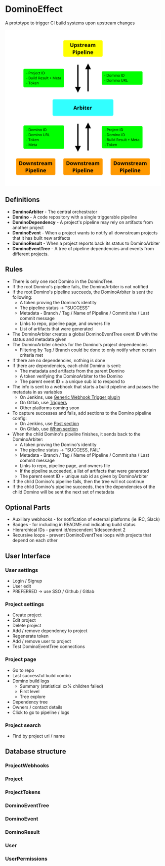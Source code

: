 # DominoEffect

A prototype to trigger CI build systems upon upstream changes

![Architecture Diagram - Simple](doc/images/arch-simple.png)


## Definitions

- **DominoArbiter** - The central orchestrator 
- **Domino** - A code repository with a single triggerable pipeline
- **DominoDependency** - A project's pipeline may rely on artifacts from another project
- **DominoEvent** - When a project wants to notify all downstream projects that it has built new artifacts
- **DominoResult** - When a project reports back its status to DominoArbiter
- **DominoEventTree** - A tree of pipeline dependencies and events from different projects. 

## Rules

- There is only one root Domino in the DominoTree.
- If the root Domino's pipeline fails, the DominoArbiter is not notified
- If the root Domino's pipeline succeeds, the DominoArbiter is sent the following:
  - A token proving the Domino's identity
  - The pipeline status -> "SUCCESS"
  - Metadata - Branch / Tag / Name of Pipeline / Commit sha / Last commit message
  - Links to repo, pipeline page, and owners file
  - List of artifacts that were generated
- The DominoArbiter creates a global DominoEventTree event ID with the status and metadata given
- The DominoArbiter checks for the Domino's project dependencies
  - Filtering by Tag / Branch could be done to only notify when certain criteria met
- If there are no dependencies, nothing is done
- If there are dependencies, each child Domino is sent:
  - The metadata and artifacts from the parent Domino
  - A token verifying the DominoArbiter to the Domino
  - The parent event ID + a unique sub id to respond to
- The info is sent to a webhook that starts a build pipeline and passes the metadata in as variables
    - On Jenkins, use [Generic Webhook Trigger plugin](https://wiki.jenkins.io/display/JENKINS/Generic+Webhook+Trigger+Plugin)
    - On Gitlab, use [Triggers](https://docs.gitlab.com/ee/ci/triggers/#adding-a-new-trigger)
    - Other platforms coming soon
- To capture successes and fails, add sections to the Domino pipeline config:
    - On Jenkins, use [Post section](https://github.com/jenkinsci/pipeline-model-definition-plugin/wiki/Running-multiple-steps#cleaning-up-after-yourself)
    - On Gitlab, use [When section](https://docs.gitlab.com/ee/ci/yaml/#when)
- When the child Domino's pipeline finishes, it sends back to the DominoArbiter:
  - A token proving the Domino's identity
  - The pipeline status -> "SUCCESS, FAIL"
  - Metadata - Branch / Tag / Name of Pipeline / Commit sha / Last commit message
  - Links to repo, pipeline page, and owners file
  - If the pipeline succeeded, a list of artifacts that were generated
  - The parent event ID + unique sub id as given by DominoArbiter
- If the child Domino's pipeline fails, then the tree will not continue
- If the child Domino's pipeline succeeds, then the dependencies of the child Domino will be sent the next set of metadata

## Optional Parts
- Auxillary webhooks - for notification of external platforms (ie IRC, Slack)
- Badges - for including in README.md indicating build status
- Hierarchical IDs - parent id/descendent 1/descendent 2
- Recursive loops - prevent DominoEventTree loops with projects that depend on each other


## User Interface

### User settings

- Login / Signup
- User edit
- PREFERRED -> use SSO / Github / Gitlab

### Project settings

- Create project
- Edit project
- Delete project
- Add / remove dependency to project
- Regenerate token
- Add / remove user to project
- Test DominoEventTree connections

### Project page

- Go to repo
- Last successful build combo
- Domino build logs
  - Summary (statistical xx% children failed)
  - First level
  - Tree explore
- Dependency tree
- Owners / contact details
- Click to go to pipeline / logs

### Project search

- Find by project url / name

## Database structure

### ProjectWebhooks

### Project

### ProjectTokens

### DominoEventTree

### DominoEvent

### DominoResult

### User

### UserPermissions

